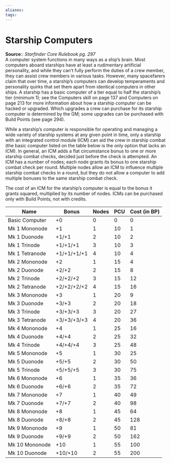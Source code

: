 ```yaml
---
aliases: 
tags: 
---
```


# Starship Computers

**Source**:: _Starfinder Core Rulebook pg. 297_  
A computer system functions in many ways as a ship’s brain. Most computers aboard starships have at least a rudimentary artificial personality, and while they can’t fully perform the duties of a crew member, they can assist crew members in various tasks. However, many spacefarers claim that over time, a starship’s computers can develop temperaments and personality quirks that set them apart from identical computers in other ships. A starship has a basic computer of a tier equal to half the starship’s tier (minimum 1); see the Computers skill on page 137 and Computers on page 213 for more information about how a starship computer can be hacked or upgraded. Which upgrades a crew can purchase for its starship computer is determined by the GM; some upgrades can be purchased with Build Points (see page 294).  
  
While a starship’s computer is responsible for operating and managing a wide variety of starship systems at any given point in time, only a starship with an integrated control module (ICM) can aid the crew in starship combat (the basic computer listed on the table below is the only option that lacks an ICM). In general, an ICM adds a flat circumstance bonus to one or more starship combat checks, decided just before the check is attempted. An ICM has a number of nodes; each node grants its bonus to one starship combat check per round. Multiple nodes allow an ICM to influence multiple starship combat checks in a round, but they do not allow a computer to add multiple bonuses to the same starship combat check.  
  
The cost of an ICM for the starship’s computer is equal to the bonus it grants squared, multiplied by its number of nodes. ICMs can be purchased only with Build Points, not with credits.  

| Name           | Bonus       | Nodes | PCU | Cost (in BP) |
| -------------- | ----------- | ----- | --- | ------------ |
| Basic Computer | +0          | 0     | 0   | 0            |
| Mk 1 Mononode  | +1          | 1     | 10  | 1            |
| Mk 1 Duonode   | +1/+1       | 2     | 10  | 2            |
| Mk 1 Trinode   | +1/+1/+1    | 3     | 10  | 3            |
| Mk 1 Tetranode | +1/+1/+1/+1 | 4     | 10  | 4            |
| Mk 2 Mononode  | +2          | 1     | 15  | 4            |
| Mk 2 Duonode   | +2/+2       | 2     | 15  | 8            |
| Mk 2 Trinode   | +2/+2/+2    | 3     | 15  | 12           |
| Mk 2 Tetranode | +2/+2/+2/+2 | 4     | 15  | 16           |
| Mk 3 Mononode  | +3          | 1     | 20  | 9            |
| Mk 3 Duonode   | +3/+3       | 2     | 20  | 18           |
| Mk 3 Trinode   | +3/+3/+3    | 3     | 20  | 27           |
| Mk 3 Tetranode | +3/+3/+3/+3 | 4     | 20  | 36           |
| Mk 4 Mononode  | +4          | 1     | 25  | 16           |
| Mk 4 Duonode   | +4/+4       | 2     | 25  | 32           |
| Mk 4 Trinode   | +4/+4/+4    | 3     | 25  | 48           |
| Mk 5 Mononode  | +5          | 1     | 30  | 25           |
| Mk 5 Duonode   | +5/+5       | 2     | 30  | 50           |
| Mk 5 Trinode   | +5/+5/+5    | 3     | 30  | 75           |
| Mk 6 Mononode  | +6          | 1     | 35  | 36           |
| Mk 6 Duonode   | +6/+6       | 2     | 35  | 72           |
| Mk 7 Mononode  | +7          | 1     | 40  | 49           |
| Mk 7 Duonode   | +7/+7       | 2     | 40  | 98           |
| Mk 8 Mononode  | +8          | 1     | 45  | 64           |
| Mk 8 Duonode   | +8/+8       | 2     | 45  | 128          |
| Mk 9 Mononode  | +9          | 1     | 50  | 81           |
| Mk 9 Duonode   | +9/+9       | 2     | 50  | 162          |
| Mk 10 Mononode | +10         | 1     | 55  | 100          |
| Mk 10 Duonode  | +10/+10     | 2     | 55  | 200          |
